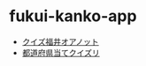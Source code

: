 # fukui-kanko-app

- [クイズ福井オアノット](https://taisukef.github.io/fukui-kanko-app/)
- [都道府県当てクイズリ](https://taisukef.github.io/fukui-kanko-app/pref.html)
